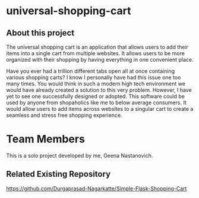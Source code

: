 # universal-shopping-cart

## About this project
The universal shopping cart is an application that allows users to add their items into a single cart from multiple websites. It allows users to be more organized with their shopping by having everything in one convenient place. 

Have you ever had a trillion different tabs open all at once containing various shopping carts? I know I personally have had this issue one too many times. You would think in such a modern high tech environment we would have already created a solution to this very problem. However, I have yet to see one successfully designed or adopted. This software could be used by anyone from shopaholics like me to below average consumers. It would allow users to add items across websites to a singular cart to create a seamless and stress free shopping experience.

# Team Members
This is a solo project developed by me, Geena Nastanovich.

## Related Existing Repository
https://github.com/Durgaprasad-Nagarkatte/Simple-Flask-Shopping-Cart
